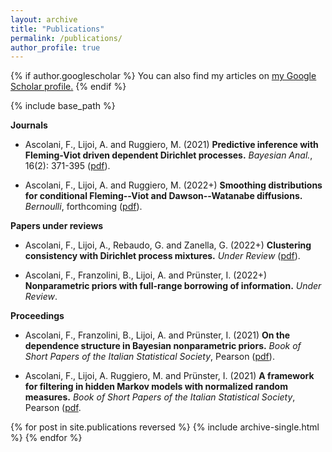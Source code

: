 ```yaml
---
layout: archive
title: "Publications"
permalink: /publications/
author_profile: true
---
```



{% if author.googlescholar %}
  You can also find my articles on <u><a href="{{author.googlescholar}}">my Google Scholar profile</a>.</u>
{% endif %}

{% include base_path %}


**Journals**

* Ascolani, F., Lijoi, A. and Ruggiero, M. (2021)
**Predictive inference with Fleming-Viot driven dependent Dirichlet processes.**
*Bayesian Anal.*, 16(2): 371-395 ([pdf](https://projecteuclid.org/journals/bayesian-analysis/advance-publication/Predictive-inference-with-FlemingViot-driven-dependent-Dirichlet-processes/10.1214/20-BA1206.full)).

* Ascolani, F., Lijoi, A. and Ruggiero, M. (2022+)
**Smoothing distributions for conditional Fleming--Viot and Dawson--Watanabe diffusions.**
*Bernoulli*, forthcoming ([pdf](https://arxiv.org/abs/2204.12738)).

**Papers under reviews**

* Ascolani, F., Lijoi, A., Rebaudo, G. and Zanella, G. (2022+)
**Clustering consistency with Dirichlet process mixtures.**
*Under Review* ([pdf](https://arxiv.org/abs/2205.12924)).

* Ascolani, F., Franzolini, B., Lijoi, A. and Prünster, I. (2022+)
**Nonparametric priors with full-range borrowing of information.**
*Under Review*.

**Proceedings**

* Ascolani, F., Franzolini, B., Lijoi, A. and Prünster, I. (2021)
**On the dependence structure in Bayesian nonparametric priors.**
*Book of Short Papers of the Italian Statistical Society*, Pearson ([pdf](https://it.pearson.com/content/dam/region-core/italy/pearson-italy/pdf/Docenti/Università/pearson-sis-book-2021-parte-2.pdf)).

* Ascolani, F., Lijoi, A. Ruggiero, M. and Prünster, I. (2021)
**A framework for filtering in hidden Markov models with normalized random measures.**
*Book of Short Papers of the Italian Statistical Society*, Pearson ([pdf](https://it.pearson.com/content/dam/region-core/italy/pearson-italy/pdf/Docenti/Università/pearson-sis-book-2021-parte-1.pdf).

{% for post in site.publications reversed %}
  {% include archive-single.html %}
{% endfor %}
